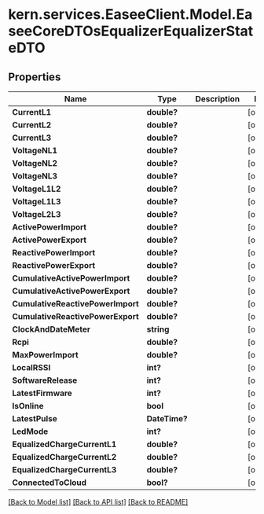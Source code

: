 # kern.services.EaseeClient.Model.EaseeCoreDTOsEqualizerEqualizerStateDTO

## Properties

Name | Type | Description | Notes
------------ | ------------- | ------------- | -------------
**CurrentL1** | **double?** |  | [optional] 
**CurrentL2** | **double?** |  | [optional] 
**CurrentL3** | **double?** |  | [optional] 
**VoltageNL1** | **double?** |  | [optional] 
**VoltageNL2** | **double?** |  | [optional] 
**VoltageNL3** | **double?** |  | [optional] 
**VoltageL1L2** | **double?** |  | [optional] 
**VoltageL1L3** | **double?** |  | [optional] 
**VoltageL2L3** | **double?** |  | [optional] 
**ActivePowerImport** | **double?** |  | [optional] 
**ActivePowerExport** | **double?** |  | [optional] 
**ReactivePowerImport** | **double?** |  | [optional] 
**ReactivePowerExport** | **double?** |  | [optional] 
**CumulativeActivePowerImport** | **double?** |  | [optional] 
**CumulativeActivePowerExport** | **double?** |  | [optional] 
**CumulativeReactivePowerImport** | **double?** |  | [optional] 
**CumulativeReactivePowerExport** | **double?** |  | [optional] 
**ClockAndDateMeter** | **string** |  | [optional] 
**Rcpi** | **double?** |  | [optional] 
**MaxPowerImport** | **double?** |  | [optional] 
**LocalRSSI** | **int?** |  | [optional] 
**SoftwareRelease** | **int?** |  | [optional] 
**LatestFirmware** | **int?** |  | [optional] 
**IsOnline** | **bool** |  | [optional] 
**LatestPulse** | **DateTime?** |  | [optional] 
**LedMode** | **int?** |  | [optional] 
**EqualizedChargeCurrentL1** | **double?** |  | [optional] 
**EqualizedChargeCurrentL2** | **double?** |  | [optional] 
**EqualizedChargeCurrentL3** | **double?** |  | [optional] 
**ConnectedToCloud** | **bool?** |  | [optional] 

[[Back to Model list]](../README.md#documentation-for-models) [[Back to API list]](../README.md#documentation-for-api-endpoints) [[Back to README]](../README.md)

